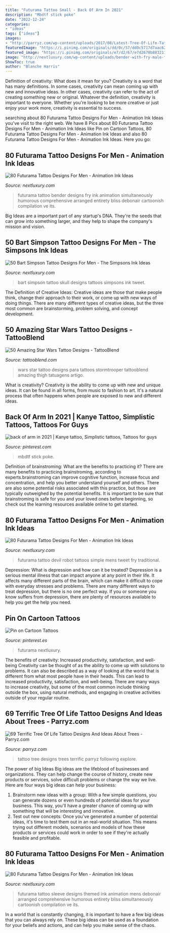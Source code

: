 ```yaml
---
title: "Futurama Tattoo Small - Back Of Arm In 2021"
description: "Mbdtf stick poke"
date: "2022-12-24"
categories:
- "ideas"
tags: ["ideas"]
images:
- "http://parryz.com/wp-content/uploads/2017/08/Latest-Tree-Of-Life-Tattoo.jpg"
featuredImage: "https://i.pinimg.com/originals/dd/0c/57/dd0c5717d7aac6202edd693f15d0f1b1.jpg"
featured_image: "https://i.pinimg.com/originals/e7/d2/67/e7d2670b883211c260e35b08826949bf.jpg"
image: "http://nextluxury.com/wp-content/uploads/bender-with-fry-male-futurama-tattoo-designs.jpg"
ShowToc: true
author: "Blanche Harris"
---
```



Definition of creativity: What does it mean for you?
Creativity is a word that has many definitions. In some cases, creativity can mean coming up with new and innovative ideas. In other cases, creativity can refer to the act of creating something new or original. Whatever the definition, creativity is important to everyone. Whether you're looking to be more creative or just enjoy your work more, creativity is essential to success.

	

		
searching about 80 Futurama Tattoo Designs For Men - Animation Ink Ideas you've visit to the right web. We have 8 Pics about 80 Futurama Tattoo Designs For Men - Animation Ink Ideas like Pin on Cartoon Tattoos, 80 Futurama Tattoo Designs For Men - Animation Ink Ideas and also 80 Futurama Tattoo Designs For Men - Animation Ink Ideas. Here you go:
		
    
## 80 Futurama Tattoo Designs For Men - Animation Ink Ideas

<img loading=lazy src="http://nextluxury.com/wp-content/uploads/bender-with-fry-male-futurama-tattoo-designs.jpg" onerror="this.onerror=null;this.src='https://tse3.mm.bing.net/th?id=OIP.5fGnoFW92Y2BdZFDdMTeAQHaHa&amp;pid=15.1';" alt="80 Futurama Tattoo Designs For Men - Animation Ink Ideas">

_Source: nextluxury.com_

>futurama tattoo bender designs fry ink animation simultaneously humorous comprehensive arranged entirety bliss debonair cartoonish compilation ve its. 

	

Big Ideas are a important part of any startup's DNA. They're the seeds that can grow into something larger, and they help to shape the company's mission and vision.

    
## 50 Bart Simpson Tattoo Designs For Men - The Simpsons Ink Ideas

<img loading=lazy src="http://nextluxury.com/wp-content/uploads/male-small-skull-tattoo-with-bart-simpson-design.jpg" onerror="this.onerror=null;this.src='https://tse1.mm.bing.net/th?id=OIP.e7jZojDpCiwIrTdICapXOQHaHa&amp;pid=15.1';" alt="50 Bart Simpson Tattoo Designs For Men - The Simpsons Ink Ideas">

_Source: nextluxury.com_

>bart simpson tattoo skull designs tattoos simpsons ink tweet. 

	

The Definition of Creative Ideas:
Creative ideas are those that make people think, change their approach to their work, or come up with new ways of doing things. There are many different types of creative ideas, but the three most common are brainstorming, problem solving, and concept development.

    
## 50 Amazing Star Wars Tattoo Designs - TattooBlend

<img loading=lazy src="https://tattooblend.com/wp-content/uploads/2016/02/star-wars-tattoo-design-25.jpg" onerror="this.onerror=null;this.src='https://tse2.mm.bing.net/th?id=OIP.Yko0y_dxpcLJclnt1gGeKQHaHb&amp;pid=15.1';" alt="50 Amazing Star Wars Tattoo Designs - TattooBlend">

_Source: tattooblend.com_

>wars star tattoo designs para tattoos stormtrooper tattooblend amazing thigh tatuagens artigo. 

	

What is creativity?
Creativity is the ability to come up with new and unique ideas. It can be found in all forms, from music to fashion to art. It's a natural process that often happens when people are exposed to new and different ideas.

    
## Back Of Arm In 2021 | Kanye Tattoo, Simplistic Tattoos, Tattoos For Guys

<img loading=lazy src="https://i.pinimg.com/originals/dd/0c/57/dd0c5717d7aac6202edd693f15d0f1b1.jpg" onerror="this.onerror=null;this.src='https://tse2.mm.bing.net/th?id=OIP.SULUDxY8jK1t0T3eQgPlmAHaJ4&amp;pid=15.1';" alt="back of arm in 2021 | Kanye tattoo, Simplistic tattoos, Tattoos for guys">

_Source: pinterest.com_

>mbdtf stick poke. 

	

Definition of brainstroming: What are the benefits to practicing it?
There are many benefits to practicing brainstroming, according to experts.brainstroming can improve cognitive function, increase focus and concentration, and help you better understand yourself and others. There are also some potential risks associated with this practice, but those are typically outweighed by the potential benefits. It is important to be sure that brainstroming is safe for you and your loved ones before beginning, so check out the learning resources available online to get started.

    
## 80 Futurama Tattoo Designs For Men - Animation Ink Ideas

<img loading=lazy src="http://nextluxury.com/wp-content/uploads/robot-devil-mens-small-simple-futurama-tattoo-on-arm.jpg" onerror="this.onerror=null;this.src='https://tse2.mm.bing.net/th?id=OIP.OiEFiG8mj2Ncu-zOrpoydwHaHa&amp;pid=15.1';" alt="80 Futurama Tattoo Designs For Men - Animation Ink Ideas">

_Source: nextluxury.com_

>futurama tattoo devil robot tattoos simple mens tweet fry traditional. 

	

Depression: What is depression and how can it be treated?
Depression is a serious mental illness that can impact anyone at any point in their life. It affects many different parts of the brain, which can make it difficult to cope with everyday stresses and problems. There are many different ways to treat depression, but there is no one perfect way. If you or someone you know suffers from depression, there are plenty of resources available to help you get the help you need.

    
## Pin On Cartoon Tattoos

<img loading=lazy src="https://i.pinimg.com/originals/e7/d2/67/e7d2670b883211c260e35b08826949bf.jpg" onerror="this.onerror=null;this.src='https://tse4.mm.bing.net/th?id=OIP.LnkVJ1PsLUXe_IYzZ4kNLQHaHa&amp;pid=15.1';" alt="Pin on Cartoon Tattoos">

_Source: pinterest.es_

>futurama nextluxury. 

	

The benefits of creativity: Increased productivity, satisfaction, and well-being
Creativity can be thought of as the ability to come up with solutions to problems. It can also be described as a way of looking at the world that is different from what most people have in their heads. This can lead to increased productivity, satisfaction, and well-being. There are many ways to increase creativity, but some of the most common include thinking outside the box, using natural methods, and engaging in creative activities outside of your regular routine.

    
## 69 Terrific Tree Of Life Tattoo Designs And Ideas About Trees - Parryz.com

<img loading=lazy src="http://parryz.com/wp-content/uploads/2017/08/Latest-Tree-Of-Life-Tattoo.jpg" onerror="this.onerror=null;this.src='https://tse2.mm.bing.net/th?id=OIP.O2P1si91Ek1KyghpFcJl9wHaHa&amp;pid=15.1';" alt="69 Terrific Tree Of Life Tattoo Designs And Ideas About Trees - Parryz.com">

_Source: parryz.com_

>tattoo tree designs trees terrific parryz following explore. 

	

The power of big Ideas
Big ideas are the lifeblood of businesses and organizations. They can help change the course of history, create new products or services, solve difficult problems or change the way we live.
Here are four ways big ideas can help your business: 
1. Brainstorm new ideas with a group: With a few simple questions, you can generate dozens or even hundreds of potential ideas for your business. This way, you'll have a greater chance of coming up with something that will be interesting and innovative.
2. Test out new concepts: Once you've generated a number of potential ideas, it's time to test them out in an real-world situation. This means trying out different models, scenarios and models of how these products or services could work in order to see if they're actually feasible and profitable. 

    
## 80 Futurama Tattoo Designs For Men - Animation Ink Ideas

<img loading=lazy src="http://nextluxury.com/wp-content/uploads/full-sleeve-futurama-themed-mens-tattoo-designs.jpg" onerror="this.onerror=null;this.src='https://tse2.mm.bing.net/th?id=OIP.hbDZXvVYa1MJasE-y3jjiwHaHb&amp;pid=15.1';" alt="80 Futurama Tattoo Designs For Men - Animation Ink Ideas">

_Source: nextluxury.com_

>futurama tattoo sleeve designs themed ink animation mens debonair arranged comprehensive humorous entirety bliss simultaneously cartoonish compilation ve its. 

	

In a world that is constantly changing, it is important to have a few big ideas that you can always rely on. These big ideas can be used as a foundation for your beliefs and actions, and can help you make sense of the chaos.

